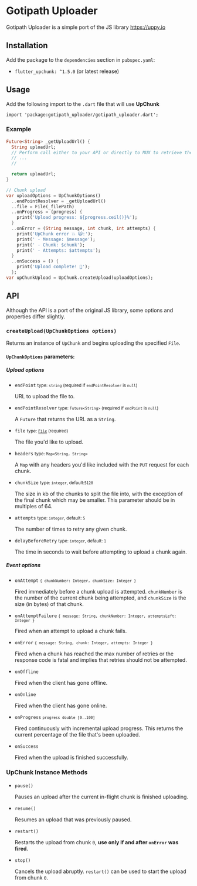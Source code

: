 # Gotipath Uploader

Gotipath Uploader is a simple port of the JS library https://uppy.io

## Installation

Add the package to the `dependencies` section in `pubspec.yaml`:
- `flutter_upchunk: ^1.5.0` (or latest release)

## Usage

Add the following import to the `.dart` file that will use **UpChunk**

`import 'package:gotipath_uploader/gotipath_uploader.dart';`

### Example

```dart
Future<String> _getUploadUrl() {
  String uploadUrl;
  // Perform call either to your API or directly to MUX to retrieve the upload URL
  // ...
  //

  return uploadUrl;
}

// Chunk upload
var uploadOptions = UpChunkOptions()
  ..endPointResolver = _getUploadUrl()
  ..file = File(_filePath)
  ..onProgress = (progress) {
    print('Upload progress: ${progress.ceil()}%');
  }
  ..onError = (String message, int chunk, int attempts) {
    print('UpChunk error 💥 🙀:');
    print(' - Message: $message');
    print(' - Chunk: $chunk');
    print(' - Attempts: $attempts');
  }
  ..onSuccess = () {
    print('Upload complete! 👋');
  };
var upChunkUpload = UpChunk.createUpload(uploadOptions);
```

## API

Although the API is a port of the original JS library, some options and properties differ slightly.

### `createUpload(UpChunkOptions options)`

Returns an instance of `UpChunk` and begins uploading the specified `File`.

#### `UpChunkOptions` parameters:

##### Upload options

- `endPoint` <small>type: `string` (required if `endPointResolver` is `null`)</small>

  URL to upload the file to.

- `endPointResolver` <small>type: `Future<String>` (required if `endPoint` is `null`)</small>

  A `Future` that returns the URL as a `String`.

- `file` <small>type: [`File`](https://api.dart.dev/stable/2.10.3/dart-io/File-class.html) (required)</small>

  The file you'd like to upload.

- `headers` <small>type: `Map<String, String>`</small>

  A `Map` with any headers you'd like included with the `PUT` request for each chunk.

- `chunkSize` <small>type: `integer`, default:`5120`</small>

  The size in kb of the chunks to split the file into, with the exception of the final chunk which may be smaller. This parameter should be in multiples of 64.

- `attempts` <small>type: `integer`, default: `5`</small>

  The number of times to retry any given chunk.

- `delayBeforeRetry` <small>type: `integer`, default: `1`</small>

  The time in seconds to wait before attempting to upload a chunk again.

##### Event options

- `onAttempt` <small>`{ chunkNumber: Integer, chunkSize: Integer }`</small>

  Fired immediately before a chunk upload is attempted. `chunkNumber` is the number of the current chunk being attempted, and `chunkSize` is the size (in bytes) of that chunk.

- `onAttemptFailure` <small>`{ message: String, chunkNumber: Integer, attemptsLeft: Integer }`</small>

  Fired when an attempt to upload a chunk fails.

- `onError` <small>`{ message: String, chunk: Integer, attempts: Integer }`</small>

  Fired when a chunk has reached the max number of retries or the response code is fatal and implies that retries should not be attempted.

- `onOffline`

  Fired when the client has gone offline.

- `onOnline`

  Fired when the client has gone online.

- `onProgress` <small>`progress double [0..100]`</small>

  Fired continuously with incremental upload progress. This returns the current percentage of the file that's been uploaded.

- `onSuccess`

  Fired when the upload is finished successfully.

### UpChunk Instance Methods

- `pause()`

  Pauses an upload after the current in-flight chunk is finished uploading.

- `resume()`

  Resumes an upload that was previously paused.

- `restart()`

  Restarts the upload from chunk `0`, **use only if and after `onError` was fired**.

- `stop()`

  Cancels the upload abruptly. `restart()` can be used to start the upload from chunk `0`.

